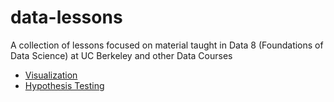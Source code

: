 # data-lessons
A collection of lessons focused on material taught in Data 8 (Foundations of Data Science) at UC Berkeley and other Data Courses

- [Visualization](https://datahub.berkeley.edu/hub/user-redirect/git-pull?repo=https%3A%2F%2Fgithub.com%2Fjonathanferrari%2Fdata-lessons&urlpath=tree%2Fdata-lessons%2Fvisualization%2Fvisualization.ipynb&branch=main)
- [Hypothesis Testing](https://datahub.berkeley.edu/hub/user-redirect/git-pull?repo=https%3A%2F%2Fgithub.com%2Fjonathanferrari%2Fdata-lessons&urlpath=tree%2Fdata-lessons%2Fhypothesis-testing%2Fhypothesis_testing.ipynb&branch=main)
